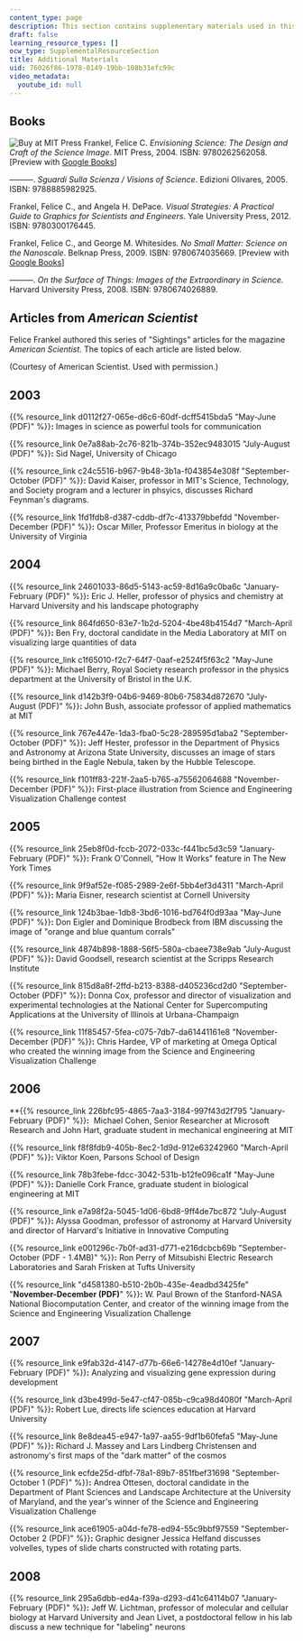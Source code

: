 ```yaml
---
content_type: page
description: This section contains supplementary materials used in this course.
draft: false
learning_resource_types: []
ocw_type: SupplementalResourceSection
title: Additional Materials
uid: 76026f86-1978-0149-19bb-108b31efc99c
video_metadata:
  youtube_id: null
---
```

## Books

![Buy at MIT Press](/images/mp_logo.gif) Frankel, Felice C. _Envisioning Science: The Design and Craft of the Science Image_. MIT Press, 2004. ISBN: 9780262562058. \[Preview with [Google Books](http://books.google.com/books?id=tSQ_9-PZB2oC&pg=PAfrontcover)\]

———. _Sguardi Sulla Scienza /_ _Visions of Science_. Edizioni Olivares, 2005. ISBN: 9788885982925.

Frankel, Felice C., and Angela H. DePace. _Visual Strategies: A Practical Guide to Graphics for Scientists and Engineers_. Yale University Press, 2012. ISBN: 9780300176445.

Frankel, Felice C., and George M. Whitesides. _No Small Matter: Science on the Nanoscale_. Belknap Press, 2009. ISBN: 9780674035669. \[Preview with [Google Books](http://books.google.com/books?id=aba8K0UUY-MC&pg=PAfrontcover)\]

———. _On the Surface of Things: Images of the Extraordinary in Science_. Harvard University Press, 2008. ISBN: 9780674026889.

## Articles from _American Scientist_

Felice Frankel authored this series of "Sightings" articles for the magazine _American Scientist_. The topics of each article are listed below.

(Courtesy of American Scientist. Used with permission.)

## 2003

{{% resource_link d0112f27-065e-d6c6-60df-dcff5415bda5 "May-June (PDF)" %}}**:** Images in science as powerful tools for communication

{{% resource_link 0e7a88ab-2c76-821b-374b-352ec9483015 "July-August (PDF)" %}}**:** Sid Nagel, University of Chicago

{{% resource_link c24c5516-b967-9b48-3b1a-f043854e308f "September-October (PDF)" %}}**:** David Kaiser, professor in MIT's Science, Technology, and Society program and a lecturer in phsyics, discusses Richard Feynman's diagrams.

{{% resource_link 1fd1fdb8-d387-cddb-df7c-413379bbefdd "November-December (PDF)" %}}**:** Oscar Miller, Professor Emeritus in biology at the University of Virginia

## 2004

{{% resource_link 24601033-86d5-5143-ac59-8d16a9c0ba6c "January-February (PDF)" %}}**:** Eric J. Heller, professor of physics and chemistry at Harvard University and his landscape photography

{{% resource_link 864fd650-83e7-1b2d-5204-4be48b4154d7 "March-April (PDF)" %}}**:** Ben Fry, doctoral candidate in the Media Laboratory at MIT on visualizing large quantities of data

{{% resource_link c1f65010-f2c7-64f7-0aaf-e2524f5f63c2 "May-June (PDF)" %}}**:** Michael Berry, Royal Society research professor in the physics department at the University of Bristol in the U.K.

{{% resource_link d142b3f9-04b6-9469-80b6-75834d872670 "July-August (PDF)" %}}**:** John Bush, associate professor of applied mathematics at MIT

{{% resource_link 767e447e-1da3-fba0-5c28-289595d1aba2 "September-October (PDF)" %}}**:** Jeff Hester, professor in the Department of Physics and Astronomy at Arizona State University, discusses an image of stars being birthed in the Eagle Nebula, taken by the Hubble Telescope. 

{{% resource_link f101ff83-221f-2aa5-b765-a75562064688 "November-December (PDF)" %}}**:** First-place illustration from Science and Engineering Visualization Challenge contest

## 2005

{{% resource_link 25eb8f0d-fccb-2072-033c-f441bc5d3c59 "January-February (PDF)" %}}**:** Frank O'Connell, "How It Works" feature in The New York Times

{{% resource_link 9f9af52e-f085-2989-2e6f-5bb4ef3d4311 "March-April (PDF)" %}}**:** Maria Eisner, research scientist at Cornell University

{{% resource_link 124b3bae-1db8-3bd6-1016-bd764f0d93aa "May-June (PDF)" %}}**:** Don Eigler and Dominique Brodbeck from IBM discussing the image of "orange and blue quantum corrals"

{{% resource_link 4874b898-1888-56f5-580a-cbaee738e9ab "July-August (PDF)" %}}**:** David Goodsell, research scientist at the Scripps Research Institute

{{% resource_link 815d8a8f-2ffd-b213-8388-d405236cd2d0 "September-October (PDF)" %}}**:** Donna Cox, professor and director of visualization and experimental technologies at the National Center for Supercomputing Applications at the University of Illinois at Urbana-Champaign

{{% resource_link 11f85457-5fea-c075-7db7-da61441161e8 "November-December (PDF)" %}}**:** Chris Hardee, VP of marketing at Omega Optical who created the winning image from the Science and Engineering Visualization Challenge

## 2006

\*\*{{% resource_link 226bfc95-4865-7aa3-3184-997f43d2f795 "January-February (PDF)" %}}**:**  Michael Cohen, Senior Researcher at Microsoft Research and John Hart, graduate student in mechanical engineering at MIT

{{% resource_link f8f8fdb9-405b-8ec2-1d9d-912e63242960 "March-April (PDF)" %}}**:** Viktor Koen, Parsons School of Design

{{% resource_link 78b3febe-fdcc-3042-531b-b12fe096ca1f "May-June (PDF)" %}}**:** Danielle Cork France, graduate student in biological engineering at MIT

{{% resource_link e7a98f2a-5045-1d06-6bd8-9ff4de7bc872 "July-August (PDF)" %}}**:** Alyssa Goodman, professor of astronomy at Harvard University and director of Harvard's Initiative in Innovative Computing

{{% resource_link e001296c-7b0f-ad31-d771-e216dcbcb69b "September-October (PDF - 1.4MB)" %}}**:** Ron Perry of Mitsubishi Electric Research Laboratories and Sarah Frisken at Tufts University

{{% resource_link "d4581380-b510-2b0b-435e-4eadbd3425fe" "**November-December (PDF)**" %}}**:** W. Paul Brown of the Stanford-NASA National Biocomputation Center, and creator of the winning image from the Science and Engineering Visualization Challenge

## 2007

{{% resource_link e9fab32d-4147-d77b-66e6-14278e4d10ef "January-February (PDF)" %}}**:** Analyzing and visualizing gene expression during development

{{% resource_link d3be499d-5e47-cf47-085b-c9ca98d4080f "March-April (PDF)" %}}**:** Robert Lue, directs life sciences education at Harvard University

{{% resource_link 8e8dea45-e947-1a97-aa55-9df1b60fefa5 "May-June (PDF)" %}}**:** Richard J. Massey and Lars Lindberg Christensen and astronomy's first maps of the "dark matter" of the cosmos

{{% resource_link ecfde25d-dfbf-78a1-89b7-851fbef31698 "September-October 1 (PDF)" %}}**:** Andrea Ottesen, doctoral candidate in the Department of Plant Sciences and Landscape Architecture at the University of Maryland, and the year's winner of the Science and Engineering Visualization Challenge

{{% resource_link ace61905-a04d-fe78-ed94-55c9bbf97559 "September-October 2 (PDF)" %}}**:** Graphic designer Jessica Helfand discusses volvelles, types of slide charts constructed with rotating parts.

## 2008

{{% resource_link 295a6dbb-ed4a-f39a-d293-d41c64114b07 "January-February (PDF)" %}}**:** Jeff W. Lichtman, professor of molecular and cellular biology at Harvard University and Jean Livet, a postdoctoral fellow in his lab discuss a new technique for "labeling" neurons
